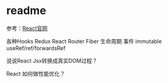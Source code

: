 # readme

参考：[React官网](https://zh-hans.react.dev/learn)

各种Hooks
Redux
React Router
Fiber
生命周期
事件
immutable
useRef/ref/forwardsRef

说说React Jsx转换成真实DOM过程？

React 如何做性能优化？

